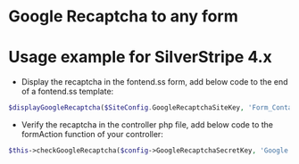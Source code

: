# Google Recaptcha to any form


# Usage example for SilverStripe 4.x
- Display the recaptcha in the fontend.ss form, add below code to the end of a fontend.ss template:
```php
$displayGoogleRecaptcha($SiteConfig.GoogleRecaptchaSiteKey, 'Form_ContactForm_Comment', 'no_debug').RAW
```
- Verify the recaptcha in the controller php file, add below code to the formAction function of your controller:
```php
$this->checkGoogleRecaptcha($config->GoogleRecaptchaSecretKey, 'Google Recaptcha Validation Failed! Please refresh the page and re-submit the form!');
```
